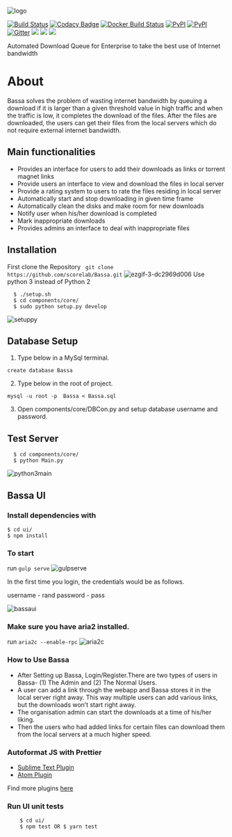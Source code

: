 ![logo](http://gdurl.com/7XYK)

[![Build Status](https://travis-ci.org/scorelab/Bassa.svg?branch=master)](https://travis-ci.org/scorelab/Bassa)
[![Codacy Badge](https://api.codacy.com/project/badge/Grade/7de63c7b9a69448787e8014a12a260b1)](https://www.codacy.com/app/SCoRe-Lab/Bassa?utm_source=github.com&utm_medium=referral&utm_content=scorelab/Bassa&utm_campaign=badger)
[![Docker Build Status](https://img.shields.io/docker/build/scoreucsc/bassa.svg)]()
[![PyPI](https://img.shields.io/pypi/dm/Bassa.svg)](https://pypi.python.org/pypi)
[![PyPI](https://img.shields.io/pypi/v/Bassa.svg)](https://pypi.python.org/pypi)
[![Gitter](https://img.shields.io/gitter/room/nwjs/nw.js.svg)](https://gitter.im/scorelab/scorelab)
[![](https://images.microbadger.com/badges/image/scoreucsc/bassa.svg)](https://microbadger.com/images/scoreucsc/bassa "Get your own image badge on microbadger.com")
[![](https://images.microbadger.com/badges/version/scoreucsc/bassa.svg)](https://microbadger.com/images/scoreucsc/bassa "Get your own version badge on microbadger.com")
[![](https://images.microbadger.com/badges/commit/scoreucsc/bassa.svg)](https://microbadger.com/images/scoreucsc/bassa "Get your own commit badge on microbadger.com")

Automated Download Queue for Enterprise to take the best use of Internet bandwidth

# About 
Bassa solves the problem of wasting internet bandwidth by queuing a download if it is larger than a given threshold value in high traffic and when the traffic is low, it completes the download of the files. After the files are downloaded, the users can get their files from the local servers which do not require external internet bandwidth.

## Main functionalities
* Provides an interface for users to add their downloads as links or torrent magnet links
* Provide users  an interface to view and download the files in local server
* Provide a rating system to users to rate the files residing in local server
* Automatically start and stop downloading in given time frame
* Automatically clean the disks and make room for new downloads
* Notify user when his/her download is completed
* Mark inappropriate downloads
* Provides admins an interface to deal with inappropriate files

## Installation
First clone the Repository 
``` git clone https://github.com/scorelab/Bassa.git```
![ezgif-3-dc2969d006](https://user-images.githubusercontent.com/28682735/35193720-f472e5bc-fecc-11e7-9d6b-d7b91e3437a0.gif)
Use python 3 instead of Python 2

```
  $ ./setup.sh
  $ cd components/core/
  $ sudo python setup.py develop
```
![setuppy](https://user-images.githubusercontent.com/28682735/35193732-2bc87fea-fecd-11e7-81fb-ec2e01dc7468.gif)


## Database Setup

1. Type below in a MySql terminal.

```
create database Bassa
```

2. Type below in the root of project.

```
mysql -u root -p  Bassa < Bassa.sql
```

3. Open components/core/DBCon.py and setup database username and password.


## Test Server
```
  $ cd components/core/
  $ python Main.py
```
![python3main](https://user-images.githubusercontent.com/28682735/35193724-04a3d84c-fecd-11e7-8a26-543f0f4f0b7f.gif)

## Bassa UI

### Install dependencies with


```
$ cd ui/
$ npm install
```

### To start
run `gulp serve`
![gulpserve](https://user-images.githubusercontent.com/28682735/35193751-5d641758-fecd-11e7-92bb-74ab812a8a92.gif)

In the first time you login, the credentials would be as follows.

username - rand
password - pass

![bassaui](https://user-images.githubusercontent.com/28682735/35193753-667c7e0c-fecd-11e7-918f-13ce1d00d055.gif)

### Make sure you have aria2 installed.
run `aria2c --enable-rpc`
![aria2c](https://user-images.githubusercontent.com/28682735/35193755-709e92ee-fecd-11e7-8dd0-412304853c8c.gif)

### How to Use Bassa
* After Setting up Bassa, Login/Register.There are two types of users in Bassa- (1) The Admin and (2) The Normal Users.
* A user can add a link through the webapp and Bassa stores it in the local server right away. This way multiple users can add various links, but the downloads won’t start right away. 
* The organisation admin can start the downloads at a time of his/her liking. 
* Then the users who had added links for certain files can download them from the local servers at a much higher speed.

### Autoformat JS with Prettier

- [Sublime Text Plugin](https://github.com/jonlabelle/SublimeJsPrettier)
- [Atom Plugin](https://github.com/prettier/prettier-atom)

Find more plugins [here](https://github.com/prettier/prettier#editor-integration)



### Run UI unit tests
```
	$ cd ui/
	$ npm test OR $ yarn test 
```
